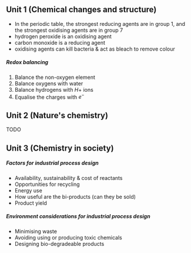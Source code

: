 ## Unit 1 (Chemical changes and structure)
* In the periodic table, the strongest reducing agents are in group 1, and the strongest oxidising agents are in group 7
* hydrogen peroxide is an oxidising agent
* carbon monoxide is a reducing agent
* oxidising agents can kill bacteria & act as bleach to remove colour

##### Redox balancing
1. Balance the non-oxygen element
2. Balance oxygens with water
3. Balance hydrogens with $H+$ ions
4. Equalise the charges with $e^-$

## Unit 2 (Nature's chemistry)
TODO

## Unit 3 (Chemistry in society)
##### Factors for industrial process design
* Availability, sustainability & cost of reactants
* Opportunities for recycling
* Energy use
* How useful are the bi-products (can they be sold)
* Product yield

##### Environment considerations for industrial process design
* Minimising waste
* Avoiding using or producing toxic chemicals
* Designing bio-degradeable products
